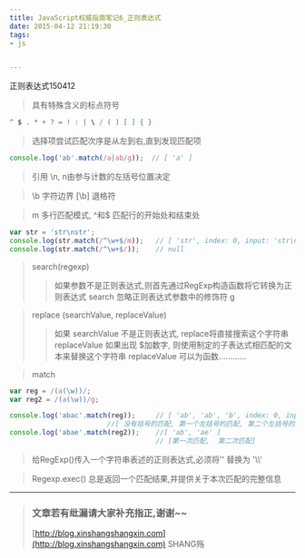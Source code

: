 ```yaml
---
title: JavaScript权威指南笔记6_正则表达式
date: 2015-04-12 21:19:30
tags:
- js


---
```


正则表达式150412
<!-- more -->



> 具有特殊含义的标点符号

```js
^ $ . * + ? = ! : | \ / ( ) [ ] { }
```

> 选择项尝试匹配次序是从左到右,直到发现匹配项

```js
console.log('ab'.match(/a|ab/g));  // [ 'a' ]
```
> 引用 \n, n由参与计数的左括号位置决定

> \b 字符边界  [\b] 退格符

> m 多行匹配模式, ^和$ 匹配行的开始处和结束处

```js
var str = 'str\nstr';
console.log(str.match(/^\w+$/m));   // [ 'str', index: 0, input: 'str\nstr' ]
console.log(str.match(/^\w+$/));    // null
```

> search(regexp)  
>> 如果参数不是正则表达式,则首先通过RegExp构造函数将它转换为正则表达式
>> search 忽略正则表达式参数中的修饰符 g


> replace (searchValue, replaceValue)
>> 如果 searchValue 不是正则表达式, replace将直接搜索这个字符串
>> replaceValue 如果出现 $加数字, 则使用制定的子表达式相匹配的文本来替换这个字符串
>> replaceValue 可以为函数............

> match

```js
var reg = /(a(\w))/;
var reg2 = /(a(\w))/g;

console.log('abac'.match(reg));     // [ 'ab', 'ab', 'b', index: 0, input: 'abac' ]
                        //[ 没有括号的匹配, 第一个左括号的匹配, 第二个左括号的匹配 , index: 0, input: 'abac']
console.log('abae'.match(reg2));    //[ 'ab', 'ae' ]
                                    // [第一次匹配,  第二次匹配]
```

> 给RegExp()传入一个字符串表述的正则表达式,必须将'\' 替换为 '\\\\'

> Regexp.exec() 总是返回一个匹配结果,并提供关于本次匹配的完整信息


-----------------------

> ### 文章若有纰漏请大家补充指正,谢谢~~
> [http://blog.xinshangshangxin.com](http://blog.xinshangshangxin.com) SHANG殇

